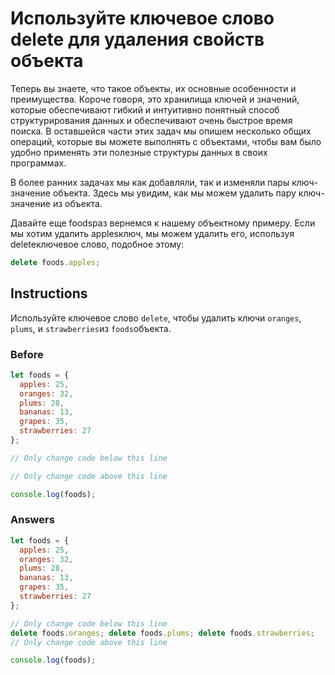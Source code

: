# Используйте ключевое слово delete для удаления свойств объекта
Теперь вы знаете, что такое объекты, их основные особенности и преимущества. Короче говоря, это хранилища ключей и значений, которые обеспечивают гибкий и интуитивно понятный способ структурирования данных и обеспечивают очень быстрое время поиска. В оставшейся части этих задач мы опишем несколько общих операций, которые вы можете выполнять с объектами, чтобы вам было удобно применять эти полезные структуры данных в своих программах.

В более ранних задачах мы как добавляли, так и изменяли пары ключ-значение объекта. Здесь мы увидим, как мы можем удалить пару ключ-значение из объекта.

Давайте еще foodsраз вернемся к нашему объектному примеру. Если мы хотим удалить applesключ, мы можем удалить его, используя deleteключевое слово, подобное этому:
```javascript
delete foods.apples;
```
## Instructions
Используйте ключевое слово `delete`, чтобы удалить ключи `oranges`, `plums`, и `strawberries`из `foods`объекта.

### Before
```javascript
let foods = {
  apples: 25,
  oranges: 32,
  plums: 28,
  bananas: 13,
  grapes: 35,
  strawberries: 27
};

// Only change code below this line

// Only change code above this line

console.log(foods);
```
### Answers
```javascript
let foods = {
  apples: 25,
  oranges: 32,
  plums: 28,
  bananas: 13,
  grapes: 35,
  strawberries: 27
};

// Only change code below this line
delete foods.oranges; delete foods.plums; delete foods.strawberries;
// Only change code above this line

console.log(foods);
```
